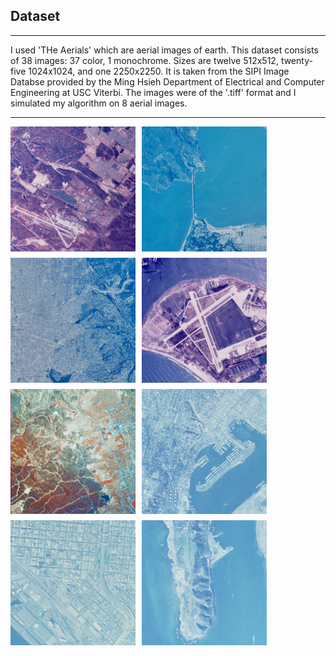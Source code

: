 ## Dataset
---

I used 'THe Aerials' which are aerial images of earth. This dataset consists of 38 images: 37 color, 1 monochrome. Sizes are twelve 512x512, twenty-five 1024x1024, and one 2250x2250. It is taken from the SIPI Image Databse provided by the Ming Hsieh Department of Electrical and Computer Engineering at USC Viterbi.
The images were of the '.tiff' format and I simulated my algorithm on 8 aerial images. 

---

<div style="display: flex; flex-wrap: wrap; gap: 10px;">
  <img src="Images/2.1.01.jpg" alt="Image 1" width="200" />
  <img src="Images/2.1.03.jpg" alt="Image 2" width="200" />
  <img src="Images/2.1.04.jpg" alt="Image 3" width="200" />
  <img src="Images/2.1.05.jpg" alt="Image 4" width="200" />
  <img src="Images/2.1.06.jpg" alt="Image 5" width="200" />
  <img src="Images/2.1.10.jpg" alt="Image 6" width="200" />
  <img src="Images/2.1.08.jpg" alt="Image 7" width="200" />
  <img src="Images/2.1.09.jpg" alt="Image 8" width="200" />
</div>
